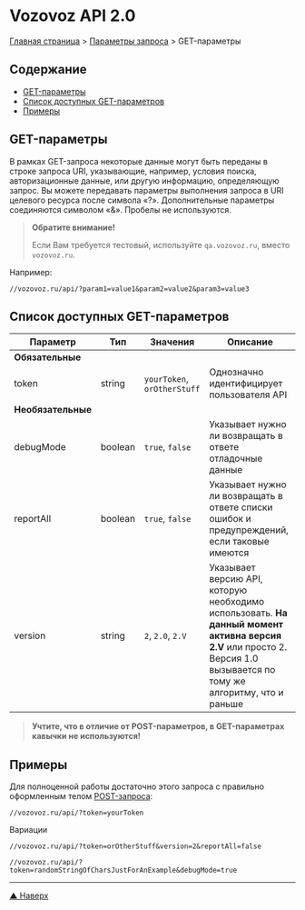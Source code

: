 # <a name="up"/>Vozovoz API 2.0

[Главная страница](/README.md) > [Параметры запроса](index.md) > GET-параметры

Содержание
----------

* [GET-параметры](#get)
* [Список доступных GET-параметров](#list)
* [Примеры](#example)

## <a name="get"/>GET-параметры

В рамках GET-запроса некоторые данные могут быть переданы в строке запроса URI, указывающие, например, условия поиска, авторизационные данные, или другую информацию, определяющую запрос.
Вы можете передавать параметры выполнения запроса в URI целевого ресурса после символа «?». Дополнительные параметры соединяются символом «&». Пробелы не используются.

> **Обратите внимание!**
>
> Если Вам требуется тестовый, используйте `qa.vozovoz.ru`, вместо `vozovoz.ru`.

Например:
```
//vozovoz.ru/api/?param1=value1&param2=value2&param3=value3
```


## <a name="list"/>Список доступных GET-параметров

| Параметр | Тип | Значения | Описание |
| -------- | --- | -------- | -------- |
| **Обязательные**
| token | string | `yourToken`, `orOtherStuff` | Однозначно идентифицирует пользователя API |
| **Необязательные**
| debugMode | boolean | `true`, `false` | Указывает нужно ли возвращать в ответе отладочные данные |
| reportAll | boolean | `true`, `false` | Указывает нужно ли возвращать в ответе списки ошибок и предупреждений, если таковые имеются |
| version | string | `2`, `2.0`, `2.V` | Указывает версию API, которую необходимо использовать. **На данный момент активна версия 2.V** или просто 2. Версия 1.0 вызывается по тому же алгоритму, что и раньше |

>**Учтите, что в отличие от POST-параметров, в GET-параметрах кавычки не используются!**

## <a name="example"/>Примеры

Для полноценной работы достаточно этого запроса c правильно оформленным телом [POST-запроса](post.md):
```
//vozovoz.ru/api/?token=yourToken
```

Вариации
```
//vozovoz.ru/api/?token=orOtherStuff&version=2&reportAll=false
```
```
//vozovoz.ru/api/?token=randomStringOfCharsJustForAnExample&debugMode=true
```

***
[▲ Наверх](#up)